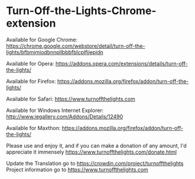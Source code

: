 Turn-Off-the-Lights-Chrome-extension
====================================

Available for Google Chrome:
https://chrome.google.com/webstore/detail/turn-off-the-lights/bfbmjmiodbnnpllbbbfblcplfjjepjdn

Available for Opera:
https://addons.opera.com/extensions/details/turn-off-the-lights/

Available for Firefox:
https://addons.mozilla.org/firefox/addon/turn-off-the-lights/

Available for Safari:
https://www.turnoffthelights.com

Available for Windows Internet Explorer:
http://www.iegallery.com/Addons/Details/12490

Available for Maxthon:
https://addons.mozilla.org/firefox/addon/turn-off-the-lights/


Please use and enjoy it, and if you can make a donation of any amount, I'd appreciate it immensely
https://www.turnoffthelights.com/donate.html

Update the Translation go to https://crowdin.com/project/turnoffthelights
Project information go to https://www.turnoffthelights.com
